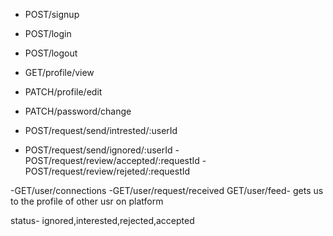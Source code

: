 
- POST/signup
- POST/login
- POST/logout

- GET/profile/view
- PATCH/profile/edit
- PATCH/password/change

- POST/request/send/intrested/:userId
 - POST/request/send/ignored/:userId
 -POST/request/review/accepted/:requestId
 -POST/request/review/rejeted/:requestId

 -GET/user/connections
 -GET/user/request/received
 GET/user/feed- gets us to the profile of other usr  on platform

 status- ignored,interested,rejected,accepted